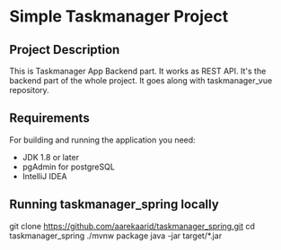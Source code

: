 # Simple Taskmanager Project

## Project Description
This is Taskmanager App Backend part. It works as REST API.
It's the backend part of the whole project. It goes along with taskmanager_vue repository.

## Requirements
For building and running the application you need:
* JDK 1.8 or later
* pgAdmin for postgreSQL
* IntelliJ IDEA

## Running taskmanager_spring locally
git clone https://github.com/aarekaarid/taskmanager_spring.git
cd taskmanager_spring
./mvnw package
java -jar target/*.jar
